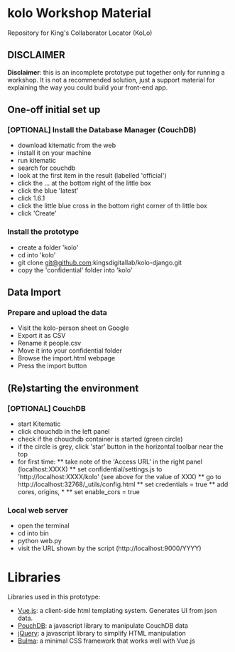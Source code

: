 # kolo Workshop Material
Repository for King's Collaborator Locator (KoLo)

## DISCLAIMER

<b>Disclaimer</b>: this is an incomplete prototype put together only for 
running a workshop. It is not a recommended solution, just a 
support material for explaining the way you could build your front-end app.

## One-off initial set up

### [OPTIONAL] Install the Database Manager (CouchDB)

* download kitematic from the web
* install it on your machine
* run kitematic 
* search for couchdb
* look at the first item in the result (labelled 'official')
* click the ... at the bottom right of the little box
* click the blue 'latest'
* click 1.6.1
* click the little blue cross in the bottom right corner of th little box
* click 'Create'

### Install the prototype

* create a folder 'kolo'
* cd into 'kolo'
* git clone git@github.com:kingsdigitallab/kolo-django.git
* copy the 'confidential' folder into 'kolo'

## Data Import

### Prepare and upload the data

* Visit the kolo-person sheet on Google
* Export it as CSV
* Rename it people.csv
* Move it into your confidential folder
* Browse the import.html webpage
* Press the import button

## (Re)starting the environment

### [OPTIONAL] CouchDB

* start Kitematic
* click chouchdb in the left panel
* check if the chouchdb container is started (green circle)
* if the circle is grey, click 'star' button in the horizontal toolbar near the top
* for first time:
** take note of the 'Access URL' in the right panel (localhost:XXXX)
** set confidential/settings.js to 'http://localhost:XXXX/kolo' (see above for the value of XXX)
** go to http://localhost:32768/_utils/config.html
** set credentials = true
** add cores, origins, *
** set enable_cors = true 

### Local web server

* open the terminal
* cd into bin
* python web.py
* visit the URL shown by the script (http://localhost:9000/YYYY)

# Libraries

Libraries used in this prototype:

* <a href="https://vuejs.org/v2/guide/">Vue.js</a>: a client-side html templating system. Generates UI from json data.
* <a href="https://pouchdb.com/getting-started.html">PouchDB</a>: a javascript library to manipulate CouchDB data
* <a href="https://www.w3schools.com/jquery/">jQuery</a>: a javascript library to simplify HTML manipulation
* <a href="http://bulma.io/documentation/overview/start/">Bulma</a>: a minimal CSS framework that works well with Vue.js

